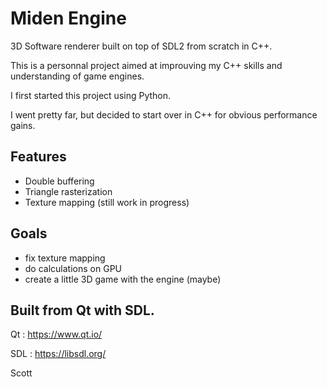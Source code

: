 # Miden Engine
3D Software renderer built on top of SDL2 from scratch in C++.

This is a personnal project aimed at improuving my C++ skills and understanding of game engines.

I first started this project using Python.

I went pretty far, but decided to start over in C++ for obvious performance gains.

## Features
- Double buffering
- Triangle rasterization
- Texture mapping (still work in progress)

## Goals
- fix texture mapping
- do calculations on GPU
- create a little 3D game with the engine (maybe)

## Built from Qt with SDL.
Qt : https://www.qt.io/

SDL : https://libsdl.org/

Scott
